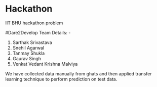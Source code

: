 # Hackathon
IIT BHU hackathon problem

#Dare2Develop Team Details: -
1. Sarthak Srivastava
2. Snehil Agarwal
3. Tanmay Shukla
4. Gaurav Singh
5. Venkat Vedant Krishna Malviya


We have collected data manually from ghats and then applied transfer learning technique to perform prediction on test data.
